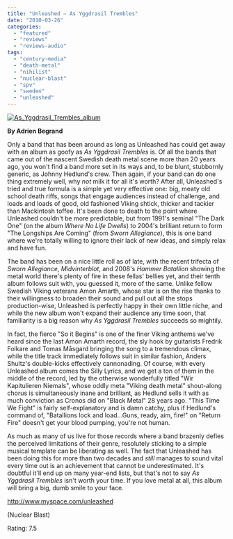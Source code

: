 ```yaml
---
title: "Unleashed – As Yggdrasil Trembles"
date: "2010-03-26"
categories: 
  - "featured"
  - "reviews"
  - "reviews-audio"
tags: 
  - "century-media"
  - "death-metal"
  - "nihilist"
  - "nuclear-blast"
  - "spv"
  - "sweden"
  - "unleashed"
---
```


[![As_Yggdrasil_Trembles_album](http://www.hellbound.ca/wp-content/uploads/2010/03/As_Yggdrasil_Trembles_album.jpg "As_Yggdrasil_Trembles_album")](http://www.hellbound.ca/wp-content/uploads/2010/03/As_Yggdrasil_Trembles_album.jpg)

**By Adrien Begrand**

Only a band that has been around as long as Unleashed has could get away with an album as goofy as _As Yggdrasil Trembles_ is. Of all the bands that came out of the nascent Swedish death metal scene more than 20 years ago, you won't find a band more set in its ways and, to be blunt, stubbornly generic, as Johnny Hedlund's crew. Then again, if your band can do one thing extremely well, why _not_ milk it for all it's worth? After all, Unleashed's tried and true formula is a simple yet very effective one: big, meaty old school death riffs, songs that engage audiences instead of challenge, and loads and loads of good, old fashioned Viking shtick, thicker and tackier than Mackintosh toffee. It's been done to death to the point where Unleashed couldn't be more predictable, but from 1991's seminal "The Dark One" (on the album _Where No Life Dwells_) to 2004's brilliant return to form "The Longships Are Coming" (from _Sworn Allegiance_), this is one band where we're totally willing to ignore their lack of new ideas, and simply relax and have fun.

The band has been on a nice little roll as of late, with the recent trifecta of _Sworn Allegiance_, _Midvinterblot_, and 2008's _Hammer Batallion_ showing the metal world there's plenty of fire in these fellas' bellies yet, and their tenth album follows suit with, you guessed it, more of the same. Unlike fellow Swedish Viking veterans Amon Amarth, whose star is on the rise thanks to their willingness to broaden their sound and pull out all the stops production-wise, Unleashed is perfectly happy in their own little niche, and while the new album won't expand their audience any time soon, that familiarity is a big reason why _As Yggdrasil Trembles_ succeeds so mightily.

In fact, the fierce "So it Begins" is one of the finer Viking anthems we've heard since the last Amon Amarth record, the sly hook by guitarists Fredrik Folkare and Tomas Måsgard bringing the song to a tremendous climax, while the title track immediately follows suit in similar fashion, Anders Shultz's double-kicks effectively cannonading. Of course, with every Unleashed album comes the Silly Lyrics, and we get a ton of them in the middle of the record, led by the otherwise wonderfully titled "Wir Kapitulieren Niemals", whose oddly meta "Viking death metal" shout-along chorus is simultaneously inane and brilliant, as Hedlund sells it with as much conviction as Cronos did on "Black Metal" 28 years ago. "This Time We Fight" is fairly self-explanatory and is damn catchy, plus if Hedlund's command of, "Batallions lock and load…Guns, ready, aim, fire!" on "Return Fire" doesn't get your blood pumping, you're not human.

As much as many of us live for those records where a band brazenly defies the perceived limitations of their genre, resolutely sticking to a simple musical template can be liberating as well. The fact that Unleashed has been doing this for more than two decades and _still_ manages to sound vital every time out is an achievement that cannot be underestimated. It's doubtful it'll end up on many year-end lists, but that's not to say _As Yggdrasil Trembles_ isn't worth your time. If you love metal at all, this album will bring a big, dumb smile to your face.

http://www.myspace.com/unleashed

(Nuclear Blast)

Rating: 7.5
